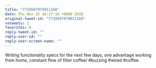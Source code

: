 ```yaml
---
title: "7739587979911168"
date: Thu Nov 25 10:17:16 +0000 2010
original-tweet-id: "7739587979911168"
retweets: 1
favorites: 0
reply-tweet-id: ""
reply-user-id: ""
reply-user-screen-name: ""
---
```

Writing functionality specs for the next few days, one advantage working from home, constant flow of filter coffee! #buzzing #wired #coffee
